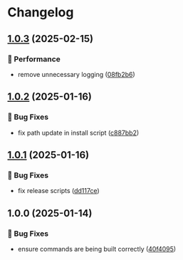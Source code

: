 # Changelog

## [1.0.3](https://github.com/Norgate-AV/NAVDatabase.Amx.DenonDN-500BD/compare/v1.0.2...v1.0.3) (2025-02-15)

### 🚀 Performance

- remove unnecessary logging ([08fb2b6](https://github.com/Norgate-AV/NAVDatabase.Amx.DenonDN-500BD/commit/08fb2b62aea85860d269d01b5918dddd34246874))

## [1.0.2](https://github.com/Norgate-AV/NAVDatabase.Amx.DenonDN-500BD/compare/v1.0.1...v1.0.2) (2025-01-16)

### 🐛 Bug Fixes

- fix path update in install script ([c887bb2](https://github.com/Norgate-AV/NAVDatabase.Amx.DenonDN-500BD/commit/c887bb297aaa82002e5bf29406d9e2931149ef94))

## [1.0.1](https://github.com/Norgate-AV/NAVDatabase.Amx.DenonDN-500BD/compare/v1.0.0...v1.0.1) (2025-01-16)

### 🐛 Bug Fixes

- fix release scripts ([dd117ce](https://github.com/Norgate-AV/NAVDatabase.Amx.DenonDN-500BD/commit/dd117ce9360793a0a08b7b27d6f7ebc5467b9730))

## 1.0.0 (2025-01-14)

### 🐛 Bug Fixes

- ensure commands are being built correctly ([40f4095](https://github.com/Norgate-AV/NAVDatabase.Amx.DenonDN-500BD/commit/40f40957778628084634943b12cc3647d887348d))
